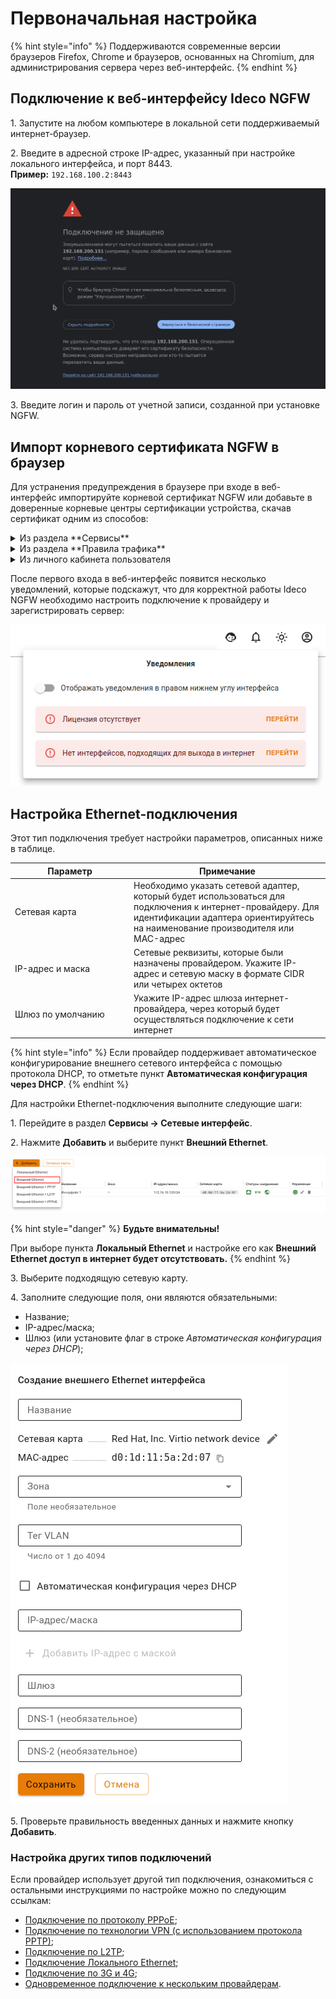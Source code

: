 # Первоначальная настройка

{% hint style="info" %}
Поддерживаются современные версии браузеров Firefox, Chrome и браузеров, основанных на Chromium, для администрирования сервера через веб-интерфейс.
{% endhint %}

## Подключение к веб-интерфейсу Ideco NGFW

1\. Запустите на любом компьютере в локальной сети поддерживаемый интернет-браузер.

2\. Введите в адресной строке IP-адрес, указанный при настройке локального интерфейса, и порт 8443.\
   **Пример:** `192.168.100.2:8443`

![](/.gitbook/assets/initial-setup1.gif)

<!-- Появится предупреждение о незащищенном подключении. Перейдите по ссылке - откроется форма авторизации. -->

3\. Введите логин и пароль от учетной записи, созданной при установке NGFW.

## Импорт корневого сертификата NGFW в браузер

Для устранения предупреждения в браузере при входе в веб-интерфейс импортируйте корневой сертификат NGFW или добавьте в доверенные корневые центры сертификации устройства, скачав сертификат одним из способов:

<details>

<summary> Из раздела **Сервисы** </summary>

В разделе **Сервисы -> Сертификаты -> Загруженные сертификаты** нажмите на стрелку для скачивания:

![](/.gitbook/assets/certs1.png)

</details>

<details>


<summary> Из раздела **Правила трафика** </summary>

В разделе **Правила трафика -> Контент-фильтр -> Настройки** нажмите **Скачать корневой сертификат**:

![](/.gitbook/assets/initial-setup2.png)

</details>


<details>



<summary> Из личного кабинета пользователя</summary>

В личном кабинете Ideco NGFW под учетной записью одного из пользователей перейдите на вкладку **Корневой сертификат/Ideco Client** и нажмите **Скачать корневой сертификат**:

![](/.gitbook/assets/initial-setup3.png)

Для публикации личного кабинета пользователя воспользуйтесь [статьей](/settings/users/user-personal-account.md). 

</details> 

После первого входа в веб-интерфейс появится несколько уведомлений, которые подскажут, что для корректной работы Ideco NGFW необходимо настроить подключение к провайдеру и зарегистрировать сервер:

![](/.gitbook/assets/initial-setup5.png)

## Настройка **Ethernet-подключения**

Этот тип подключения требует настройки параметров, описанных ниже в таблице.

<table><thead><tr><th width="176">Параметр</th><th>Примечание</th></tr></thead><tbody><tr><td>Сетевая карта</td><td>Необходимо указать сетевой адаптер, который будет использоваться для подключения к интернет-провайдеру. Для идентификации адаптера ориентируйтесь на наименование производителя или MAC-адрес</td></tr><tr><td>IP-адрес и маска</td><td>Сетевые реквизиты, которые были назначены провайдером. Укажите IP-адрес и сетевую маску в формате CIDR или четырех октетов</td></tr><tr><td>Шлюз по умолчанию</td><td>Укажите IP-адрес шлюза интернет-провайдера, через который будет осуществляться подключение к сети интернет</td></tr></tbody></table>

{% hint style="info" %}
Если провайдер поддерживает автоматическое конфигурирование внешнего сетевого интерфейса с помощью протокола DHCP, то отметьте пункт **Автоматическая конфигурация через DHCP**.
{% endhint %}

Для настройки Ethernet-подключения выполните следующие шаги:

1\. Перейдите в раздел **Сервисы -> Сетевые интерфейс**.

2\. Нажмите **Добавить** и выберите пункт **Внешний Ethernet**.

![](/.gitbook/assets/interfaces28.png)

{% hint style="danger" %}
**Будьте внимательны!**

При выборе пункта **Локальный Ethernet** и настройке его как **Внешний Ethernet доступ в интернет будет отсутствовать.**
{% endhint %}

3\. Выберите подходящую сетевую карту.

4\. Заполните следующие поля, они являются обязательными:

* Название;
* IP-адрес/маска;
* Шлюз (или установите флаг в строке _Автоматическая конфигурация через DHCP_);

![](/.gitbook/assets/interfaces10.png)

5\. Проверьте правильность введенных данных и нажмите кнопку **Добавить**.

### Настройка других типов подключений

Если провайдер использует другой тип подключения, ознакомиться с остальными инструкциями по настройке можно по следующим ссылкам:

* [Подключение по протоколу PPPoE](/settings/services/connection-to-provider/pppoe-connection.md);
* [Подключение по технологии VPN (с использованием протокола PPTP)](/settings/services/connection-to-provider/pptp-connection.md);
* [Подключение по L2TP](/settings/services/connection-to-provider/l2tp-connection.md);
* [Подключение Локального Ethernet](/settings/services/connection-to-provider/local-ethernet.md);
* [Подключение по 3G и 4G](/settings/services/connection-to-provider/3g-4g-connection.md);
* [Одновременное подключение к нескольким провайдерам](/settings/services/multiple-simultaneous-connections.md).

